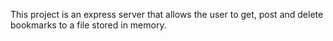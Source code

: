 This project is an express server that allows the user to get, post and delete bookmarks to a file stored in memory. 